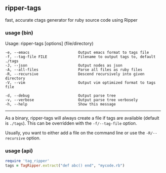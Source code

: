 ## ripper-tags

fast, accurate ctags generator for ruby source code using Ripper

### usage (bin)

   Usage: ripper-tags [options] (file/directory)

    -e, --emacs                      Output emacs format to tags file
    -f, --tag-file FILE              Filename to output tags to, default ./tags
    -J, --json                       Output nodes as json
    -A, --all-files                  Parse all files as ruby files
    -R, --recursive                  Descend recursively into given directory
    -V, --vim                        Output vim optimized format to tags file

    -d, --debug                      Output parse tree
    -v, --verbose                    Output parse tree verbosely
    -h, --help                       Show this message


---

As a binary, ripper-tags will always create a file if tags are available (default is ``./tags``). This can be overridden
with the ``-f/--tag-file`` option.

Usually, you want to either add a file on the command line or use the ``-R/--recursive`` option.

### usage (api)

``` ruby
require 'tag_ripper'
tags = TagRipper.extract("def abc() end", "mycode.rb")
```
